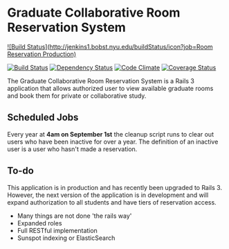 # Graduate Collaborative Room Reservation System

[![Build Status](http://jenkins1.bobst.nyu.edu/buildStatus/icon?job=Room Reservation Production)](http://jenkins1.bobst.nyu.edu/view/Production/job/Room%20Reservation%20Production/)

[![Build Status](https://travis-ci.org/NYULibraries/rooms.png?branch=master)](https://travis-ci.org/NYULibraries/rooms)
[![Dependency Status](https://gemnasium.com/NYULibraries/rooms.png)](https://gemnasium.com/NYULibraries/rooms)
[![Code Climate](https://codeclimate.com/github/NYULibraries/rooms.png)](https://codeclimate.com/github/NYULibraries/rooms)
[![Coverage Status](https://coveralls.io/repos/NYULibraries/rooms/badge.png)](https://coveralls.io/r/NYULibraries/rooms)

The Graduate Collaborative Room Reservation System is a Rails 3 application that allows authorized user to view available graduate rooms and book them for private or collaborative study.

## Scheduled Jobs

Every year at **4am on September 1st** the cleanup script runs to clear out users who have been inactive for over a year. The definition of an inactive user is a user who hasn't made a reservation.

## To-do

This application is in production and has recently been upgraded to Rails 3. However, the next version of the application is in development and will expand authorization to all students and have tiers of reservation access.

* Many things are not done 'the rails way'
* Expanded roles
* Full RESTful implementation
* Sunspot indexing or ElasticSearch